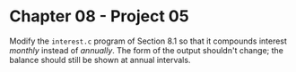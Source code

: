 # Chapter 08 - Project 05

Modify the `interest.c` program of Section 8.1 so that it compounds interest _monthly_ instead of _annually_. The form of the output shouldn't change; the balance should still be shown at annual intervals.  

